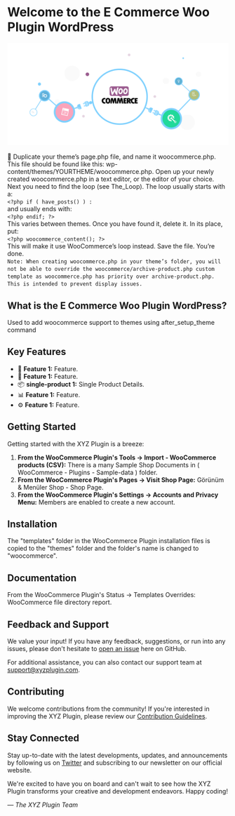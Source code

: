 # Welcome to the E Commerce Woo Plugin WordPress

![Plugin Logo](plugin_logo.png)

👋 Duplicate your theme’s page.php file, and name it woocommerce.php. This file should be found like this: wp-content/themes/YOURTHEME/woocommerce.php. Open up your newly created woocommerce.php in a text editor, or the editor of your choice. <br />
Next you need to find the loop (see The_Loop). The loop usually starts with a: <br />
`<?php if ( have_posts() ) :` <br />
and usually ends with: <br />
`<?php endif; ?>` <br />
This varies between themes. Once you have found it, delete it. In its place, put: <br />
`<?php woocommerce_content(); ?>` <br />
This will make it use WooCommerce’s loop instead. Save the file. You’re done. <br />
`Note: When creating woocommerce.php in your theme’s folder, you will not be able to override the woocommerce/archive-product.php custom template as woocommerce.php has priority over archive-product.php. This is intended to prevent display issues.`

## What is the E Commerce Woo Plugin WordPress?

Used to add woocommerce support to themes using after_setup_theme command

## Key Features

- 🚀 **Feature 1:** Feature.
- 🎨 **Feature 1:** Feature.
- 📦 **single-product 1:** Single Product Details.
- 📊 **Feature 1:** Feature.
- ⚙️ **Feature 1:** Feature.

## Getting Started

Getting started with the XYZ Plugin is a breeze:

1. **From the WooCommerce Plugin's Tools -> Import - WooCommerce products (CSV):** There is a many Sample Shop Documents in ( WooCommerce - Plugins - Sample-data ) folder.
2. **From the WooCommerce Plugin's Pages -> Visit Shop Page:** Görünüm & Menüler Shop - Shop Page.
3. **From the WooCommerce Plugin's Settings -> Accounts and Privacy Menu:** Members are enabled to create a new account.

## Installation

The "templates" folder in the WooCommerce Plugin installation files is copied to the "themes" folder and the folder's name is changed to "woocommerce".

## Documentation

From the WooCommerce Plugin's Status -> Templates Overrides: WooCommerce file directory report.

## Feedback and Support

We value your input! If you have any feedback, suggestions, or run into any issues, please don't hesitate to [open an issue](../../issues) here on GitHub.

For additional assistance, you can also contact our support team at support@xyzplugin.com.

## Contributing

We welcome contributions from the community! If you're interested in improving the XYZ Plugin, please review our [Contribution Guidelines](contributing.md).

## Stay Connected

Stay up-to-date with the latest developments, updates, and announcements by following us on [Twitter](https://twitter.com/xyzplugin) and subscribing to our newsletter on our official website.

We're excited to have you on board and can't wait to see how the XYZ Plugin transforms your creative and development endeavors. Happy coding!

*— The XYZ Plugin Team*

